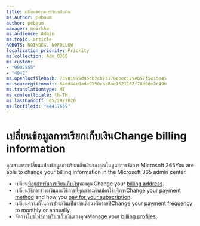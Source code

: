 ```yaml
---
title: เปลี่ยนข้อมูลการเรียกเก็บเงิน
ms.author: pebaum
author: pebaum
manager: mnirkhe
ms.audience: Admin
ms.topic: article
ROBOTS: NOINDEX, NOFOLLOW
localization_priority: Priority
ms.collection: Adm_O365
ms.custom:
- "9002555"
- "4942"
ms.openlocfilehash: 73901995d95cb7cb73170ebec129eb57f5e15e45
ms.sourcegitcommit: 64ed44e6ada9250cac8ae1621157f78d0de2c49b
ms.translationtype: MT
ms.contentlocale: th-TH
ms.lasthandoff: 05/29/2020
ms.locfileid: "44417659"
---
```

# <a name="change-billing-information"></a><span data-ttu-id="5eb8d-102">เปลี่ยนข้อมูลการเรียกเก็บเงิน</span><span class="sxs-lookup"><span data-stu-id="5eb8d-102">Change billing information</span></span>

<span data-ttu-id="5eb8d-103">คุณสามารถเปลี่ยนแปลงข้อมูลการเรียกเก็บเงินของคุณในศูนย์การจัดการ Microsoft 365</span><span class="sxs-lookup"><span data-stu-id="5eb8d-103">You are able to change your billing information in the Microsoft 365 admin center.</span></span> 

- <span data-ttu-id="5eb8d-104">เปลี่ยน[ที่อยู่สําหรับการเรียกเก็บเงิน](https://docs.microsoft.com/microsoft-365/commerce/billing-and-payments/change-your-billing-addresses)ของคุณ</span><span class="sxs-lookup"><span data-stu-id="5eb8d-104">Change your [billing address](https://docs.microsoft.com/microsoft-365/commerce/billing-and-payments/change-your-billing-addresses).</span></span>
- <span data-ttu-id="5eb8d-105">เปลี่ยน[วิธีการชําระเงิน](https://docs.microsoft.com/microsoft-365/commerce/billing-and-payments/manage-payment-methods)และวิธีการ[ที่คุณชําระค่าสมัครใช้บริการ](https://docs.microsoft.com/microsoft-365/commerce/billing-and-payments/pay-for-your-subscription)</span><span class="sxs-lookup"><span data-stu-id="5eb8d-105">Change your [payment method](https://docs.microsoft.com/microsoft-365/commerce/billing-and-payments/manage-payment-methods) and how you [pay for your subscription](https://docs.microsoft.com/microsoft-365/commerce/billing-and-payments/pay-for-your-subscription).</span></span>
- <span data-ttu-id="5eb8d-106">เปลี่ยน[ความถี่ในการชําระเงิน](https://docs.microsoft.com/microsoft-365/commerce/billing-and-payments/change-payment-frequency)เป็นรายเดือนหรือรายปี</span><span class="sxs-lookup"><span data-stu-id="5eb8d-106">Change your [payment frequency](https://docs.microsoft.com/microsoft-365/commerce/billing-and-payments/change-payment-frequency) to monthly or annually.</span></span>
- <span data-ttu-id="5eb8d-107">จัดการ[โปรไฟล์การเรียกเก็บเงิน](https://docs.microsoft.com/microsoft-365/commerce/billing-and-payments/manage-billing-profiles)ของคุณ</span><span class="sxs-lookup"><span data-stu-id="5eb8d-107">Manage your [billing profiles](https://docs.microsoft.com/microsoft-365/commerce/billing-and-payments/manage-billing-profiles).</span></span>
